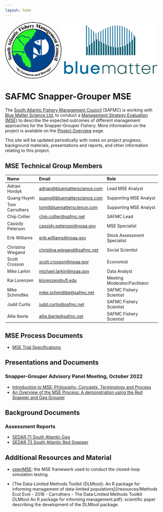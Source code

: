 ```yaml
---
layout: home
---
```


![](img/logo.png)

# SAFMC Snapper-Grouper MSE

The [South Atlantic Fishery Management Council](https://safmc.net/) (SAFMC) is working with [Blue Matter Science Ltd.](https://www.bluematterscience.com/) to conduct a [Management Strategy Evaluation (MSE)](https://harveststrategies.org/management-strategy-evaluation-2/) to describe the expected outcomes of different management approaches for the Snapper-Grouper Fishery. More information on the project is available on the [Project Overview](/about) page.

This site will be updated periodically with notes on project progress, background materials, presentations and reports, and other information relating to this project. 


## MSE Technical Group Members

|  Name|  Email|  Role|
|:--|:--|:--|
| Adrian Hordyk	| adrian@bluematterscience.com 	|Lead MSE Analyst |
| Quang Huynh | quang@bluematterscience.com 	|Supporting MSE Analyst |
| Tom Carruthers |	tom@bluematterscience.com	| Supporting MSE Analyst |
| Chip Collier	| chip.collier@safmc.net	|  SAFMC Lead |
| Cassidy Peterson	|	cassidy.peterson@noaa.gov	| MSE Specialist |
| Erik Williams	|	erik.williams@noaa.gov	|  Stock Assessment Specialist |
| Christina Wiegand	| 	christina.wiegand@safmc.net	|  Social Scientist |
| Scott Crosson	|	scott.crosson@noaa.gov	|  Economist |
| Mike Larkin	|	michael.larkin@noaa.gov	| Data Analyst |
| Kai Lorenzen	|	klorenzen@ufl.edu	| Meeting Moderator/Facilitator |
| Mike Schmidtke	| mike.schmidtke@safmc.net | SAFMC Fishery Scientist |
| Judd Curtis	| judd.curtis@safmc.net | SAFMC Fishery Scientist |
| Allie Iberle |	allie.iberle@safmc.net | SAFMC Fishery Scientist |



## MSE Process Documents
- [MSE Trial Specifications](/TS/TS.html)

## Presentations and Documents

### Snapper-Grouper Advisory Panel Meeting, October 2022

- [Introduction to MSE: Philosophy, Concepts, Terminology and Process](/resources/2022_Oct_Snapper_Grouper_Advisory_Panel/Intro_to_MSE.pdf)
- [An Overview of the MSE Process: A demonstration using the Red Snapper and Gag Grouper](/resources/2022_Oct_Snapper_Grouper_Advisory_Panel/RedSnapper_Gag_demo.pdf)

## Background Documents

### Assessment Reports
- [SEDAR 71 South Atlantic Gag](/docs/SEDAR_Reports/SEDAR_71_SAR_4.19.21_final_withaddendum.pdf)
- [SEDAR 73 South Atlantic Red Snapper](/docs/SEDAR_Reports/SEDAR73_SARedSnapper_FullSAR_V3_0.pdf)


## Additional Resources and Material

- [openMSE](https://openmse.com/): the MSE framework used to conduct the closed-loop simulation testing.

- [The Data-Limited Methods Toolkit (DLMtool): An R package for informing management of data-limited populations](/resources/Methods Ecol Evol - 2018 - Carruthers - The Data‐Limited Methods Toolkit  DLMtool   An R package for informing management.pdf): scientific paper describing the development of the DLMtool package.






